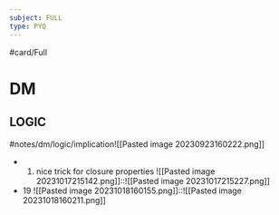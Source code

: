 ```yaml
---
subject: FULL
type: PYQ
---
```

#card/Full
# DM
## LOGIC
#notes/dm/logic/implication![[Pasted image 20230923160222.png]] 
- 1. nice trick for closure properties ![[Pasted image 20231017215142.png]]::![[Pasted image 20231017215227.png]] <!--SR:!2023-10-27,4,270-->
- 19 ![[Pasted image 20231018160155.png]]::![[Pasted image 20231018160211.png]] <!--SR:!2023-10-27,4,270-->

